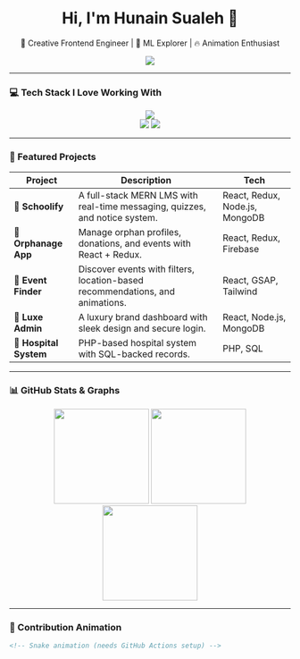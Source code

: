 <h1 align="center">Hi, I'm Hunain Sualeh 🚀</h1>
<p align="center">
  🎨 Creative Frontend Engineer | 🧠 ML Explorer | 🔥 Animation Enthusiast
</p>

<div align="center">
  <img src="https://readme-typing-svg.herokuapp.com?font=Fira+Code&size=24&pause=1000&color=00C2FF&center=true&vCenter=true&width=440&lines=Crafting+Futuristic+UI%2FUX;Building+with+MERN+Stack;Animating+the+Web+with+GSAP+%26+Three.js" />
</div>

---

### 💻 Tech Stack I Love Working With

<p align="center">
  <img src="https://skillicons.dev/icons?i=react,redux,js,ts,nodejs,express,mongodb,python,numpy,tailwind,threejs,firebase,gsap" /><br/>
  <img src="https://img.shields.io/badge/Machine%20Learning-blueviolet?style=for-the-badge&logo=scikit-learn&logoColor=white" />
  <img src="https://img.shields.io/badge/OOP-principles-green?style=for-the-badge" />
</p>

---

### 🚀 Featured Projects

| Project | Description | Tech |
|--------|-------------|------|
| 🏫 **Schoolify** | A full-stack MERN LMS with real-time messaging, quizzes, and notice system. | React, Redux, Node.js, MongoDB |
| 🧒 **Orphanage App** | Manage orphan profiles, donations, and events with React + Redux. | React, Redux, Firebase |
| 🎉 **Event Finder** | Discover events with filters, location-based recommendations, and animations. | React, GSAP, Tailwind |
| 💼 **Luxe Admin** | A luxury brand dashboard with sleek design and secure login. | React, Node.js, MongoDB |
| 🏥 **Hospital System** | PHP-based hospital system with SQL-backed records. | PHP, SQL |

---

### 📊 GitHub Stats & Graphs

<p align="center">
  <img src="https://github-readme-stats.vercel.app/api?username=Hunainsualeh&show_icons=true&theme=radical&border_radius=10" height="170"/>
  <img src="https://github-readme-streak-stats.herokuapp.com/?user=Hunainsualeh&theme=radical" height="170"/>
  <img src="https://github-readme-stats.vercel.app/api/top-langs/?username=Hunainsualeh&layout=compact&theme=radical" height="170"/>
</p>

---

### 🔄 Contribution Animation

```md
<!-- Snake animation (needs GitHub Actions setup) -->
